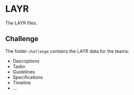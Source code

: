 # LAYR
The LAYR files.

## Challenge
The folder ```challenge``` contains the LAYR data for the teams:
* Descriptions
* Tasks
* Guidelines
* Specifications
* Timeline
* ...
